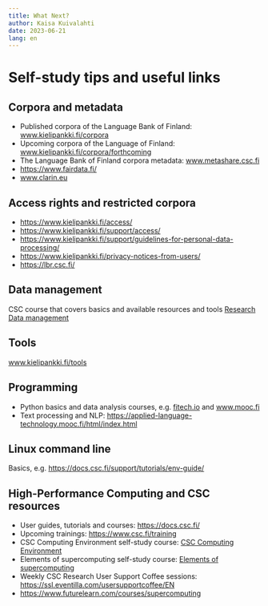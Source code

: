 ```yaml
---
title: What Next?
author: Kaisa Kuivalahti
date: 2023-06-21
lang: en
---
```


# Self-study tips and useful links

## Corpora and metadata
- Published corpora of the Language Bank of Finland: <a href="http://www.kielipankki.fi/corpora">www.kielipankki.fi/corpora</a>
- Upcoming corpora of the Language of Finland: <a href="http://www.kielipankki.fi/corpora/forthcoming">www.kielipankki.fi/corpora/forthcoming</a>
- The Language Bank of Finland corpora metadata: <a href="http://www.metashare.csc.fi">www.metashare.csc.fi</a>
- <a href="https://www.fairdata.fi/">https://www.fairdata.fi/</a>
- <a href="http://www.clarin.eu">www.clarin.eu</a>

## Access rights and restricted corpora
- <a href="https://www.kielipankki.fi/access/">https://www.kielipankki.fi/access/</a>
- <a href="https://www.kielipankki.fi/support/access/">https://www.kielipankki.fi/support/access/</a>
- <a href="https://www.kielipankki.fi/support/guidelines-for-personal-data-processing/">https://www.kielipankki.fi/support/guidelines-for-personal-data-processing/</a>
- <a href="https://www.kielipankki.fi/privacy-notices-from-users/">https://www.kielipankki.fi/privacy-notices-from-users/</a>
- <a href="https://lbr.csc.fi/">https://lbr.csc.fi/</a>

## Data management
CSC course that covers basics and available resources and tools <a href="https://e-learn.csc.fi/enrol/index.php?id=63&pk_vid=771a784c30981fee16865548663d423e">Research Data management</a>

## Tools
<a href="http://www.kielipankki.fi/tools">www.kielipankki.fi/tools</a>

## Programming
- Python basics and data analysis courses, e.g. <a href="">fitech.io</a> and <a href="http://www.mooc.fi">www.mooc.fi</a>
- Text processing and NLP: <a href="https://applied-language-technology.mooc.fi/html/index.html">https://applied-language-technology.mooc.fi/html/index.html</a>

## Linux command line
Basics, e.g. <a href="https://docs.csc.fi/support/tutorials/env-guide/">https://docs.csc.fi/support/tutorials/env-guide/</a>

## High-Performance Computing and CSC resources
- User guides, tutorials and courses: <a href="https://docs.csc.fi/">https://docs.csc.fi/</a>
- Upcoming trainings: <a href="https://www.csc.fi/training">https://www.csc.fi/training</a>
- CSC Computing Environment self-study course: <a href="https://ssl.eventilla.com/csccompenvselflearn">CSC Computing Environment</a>
- Elements of supercomputing self-study course: <a href="https://ssl.eventilla.com/event/mlOk6">Elements of supercomputing</a>
- Weekly CSC Research User Support Coffee sessions: <a href="https://ssl.eventilla.com/usersupportcoffee/EN">https://ssl.eventilla.com/usersupportcoffee/EN</a>
- <a href="https://www.futurelearn.com/courses/supercomputing">https://www.futurelearn.com/courses/supercomputing</a>